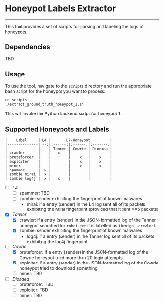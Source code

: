 # Honeypot Labels Extractor
___

This tool provides a set of scripts for parsing and labeling the logs of honeypots.

## Dependencies

TBD

## Usage

To use the tool, navigate to the `scripts` directory and run the appropriate bash script for the honeypot you want to process:

```bash
cd scripts
./extract_ground_truth_honeypot_1.sh
```

This will invoke the Python backend script for honeypot 1 ...

## Supported Honeypots and Labels

```
|    Label     | L4 |       L7-Honeypot         |
|--------------|:--:|:------:|:------:|:-------:|
|              |    | Tanner | Cowrie | Dionaea |
| crawler      |    |   x    |        |         |
| bruteforcer  |    |        |    x   |    x    |
| exploiter    |    |        |    x   |    x    |
| miner        |    |        |    x   |    x    |
| spammer      |  x |        |        |         |
| zombie mirai |  x |        |        |         |
| zombie log4j |  x |   x    |        |         |
```

- [ ] *L4*
    - [ ] spammer: TBD
    - [ ] zombie: sender exhibiting the fingerprint of known malwares
        - mirai: if a entry (sender) in the L4 log sent all of its packets 
         exhibiting the Mirai fingerprint (provided that it sent >=5 packets)
- [x] *Tanner* 
    - [x] crawler: if a entry (sender) in the JSON-formatted log of the Tanner 
    honeypot searched for `robot.txt` it is labelled as `(benign, crawler)`
    - [x] zombie: sender exhibiting the fingerprint of known malwares
        - log4j: if a entry (sender) in the Tanner log sent all of its packets 
         exhibiting the log4j fingerprint
- [ ] *Cowrie* 
    - [x] bruteforcer: if a entry (sender) in the JSON-formatted log of the 
    Cowrie honeypot tried more than 20 login attempts
    - [x] exploiter: if a entry (sender) in the JSON-formatted log of the 
    Cowrie honeypot tried to download something
    - [ ] miner: TBD
- [ ] *Dionaea* 
    - [ ] bruteforcer: TBD
    - [ ] exploiter: TBD
    - [ ] miner: TBD